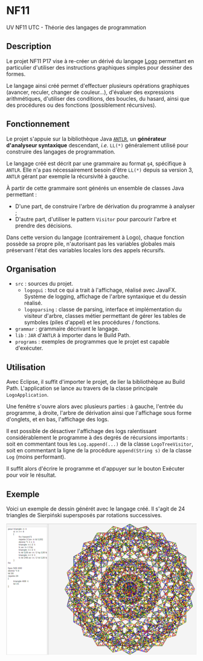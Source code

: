 # NF11
UV NF11 UTC - Théorie des langages de programmation

## Description

Le projet NF11 P17 vise à re-créer un dérivé du langage [Logo](https://en.wikipedia.org/wiki/Logo_%28programming_language%29) permettant en particulier d'utiliser des instructions graphiques simples pour dessiner des formes.

Le langage ainsi créé permet d'effectuer plusieurs opérations graphiques (avancer, reculer, changer de couleur...), d'évaluer des expressions arithmétiques, d'utiliser des conditions, des boucles, du hasard, ainsi que des procédures ou des fonctions (possiblement récursives). 

## Fonctionnement

Le projet s'appuie sur la bibliothèque Java [`ANTLR`](https://github.com/antlr/antlr4), un __générateur d'analyseur syntaxique__ descendant, *i.e.* `LL(*)` généralement utilisé pour construire des langages de programmation.

Le langage créé est décrit par une grammaire au format `g4`, spécifique à `ANTLR`. Elle n'a pas nécessairement besoin d'être `LL(*)` depuis sa version 3, `ANTLR` gérant par exemple la récursivité à gauche.

À partir de cette grammaire sont générés un ensemble de classes Java permettant :
* D'une part, de construire l'arbre de dérivation du programme à analyser ;
* D'autre part, d'utiliser le pattern `Visitor` pour parcourir l'arbre et prendre des décisions.

Dans cette version du langage (contrairement à Logo), chaque fonction possède sa propre pile, n'autorisant pas les variables globales mais préservant l'état des variables locales lors des appels récursifs.

## Organisation

* `src` : sources du projet.
  * `logogui` : tout ce qui a trait à l'affichage, réalisé avec JavaFX. Système de logging, affichage de l'arbre syntaxique et du dessin réalisé.
  * `logoparsing` : classe de parsing, interface et implémentation du visiteur d'arbre, classes métier permettant de gérer les tables de symboles (piles d'appel) et les procédures / fonctions.
* `grammar` : grammaire décrivant le langage.
* `lib` : `JAR` d'`ANTLR` à importer dans le Build Path.
* `programs` : exemples de programmes que le projet est capable d'exécuter.

## Utilisation

Avec Eclipse, il suffit d'importer le projet, de lier la bibliothèque au Build Path. L'application se lance au travers de la classe principale `LogoApplication`.

Une fenêtre s'ouvre alors avec plusieurs parties : à gauche, l'entrée du programme, à droite, l'arbre de dérivation ainsi que l'affichage sous forme d'onglets, et en bas, l'affichage des logs. 

Il est possible de désactiver l'affichage des logs ralentissant considérablement le programme à des degrés de récursions importants : soit en commentant tous les `Log.append(...)` de la classe `LogoTreeVisitor`, soit en commentant la ligne de la procédure `append(String s)` de la classe `Log` (moins performant).

Il suffit alors d'écrire le programme et d'appuyer sur le bouton Exécuter pour voir le résultat.

## Exemple

Voici un exemple de dessin générét avec le langage créé. Il s'agit de 24 triangles de Sierpiński supersposés par rotations successives.

![Triangles de Sierpiński](/result.png)
